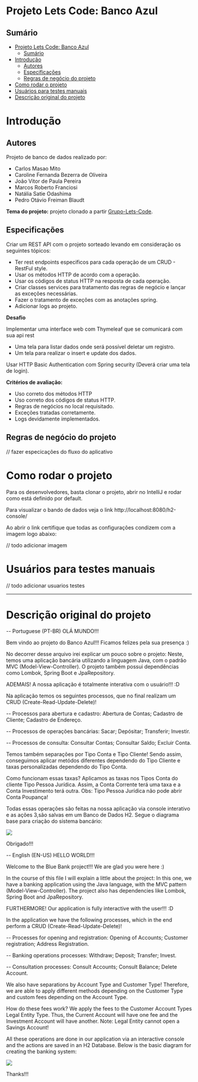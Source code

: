 # Projeto Lets Code: Banco Azul

## Sumário

- [Projeto Lets Code: Banco Azul](#projeto-lets-code-banco-azul)
  - [Sumário](#sumário)
- [Introdução](#introdução)
  - [Autores](#autores)
  - [Especificações](#especificações)
  - [Regras de negócio do projeto](#regras-de-negócio-do-projeto)
- [Como rodar o projeto](#como-rodar-o-projeto)
- [Usuários para testes manuais](#usuários-para-testes-manuais)
- [Descrição original do projeto](#descrição-original-do-projeto)

# Introdução

## Autores

Projeto de banco de dados realizado por:

- Carlos Masao Mito
- Caroline Fernanda Bezerra de Oliveira
- João Vitor de Paula Pereira
- Marcos Roberto Franciosi
- Natália Satie Odashima
- Pedro Otávio Freiman Blaudt

**Tema do projeto:** projeto clonado a partir [Grupo-Lets-Code](https://github.com/Grupo-Lets-Code/db-banco).

## Especificações

Criar um REST API com o projeto sorteado levando em consideração os seguintes tópicos:
- Ter rest endpoints especificos para cada operação de um CRUD - RestFul style.
- Usar os métodos HTTP de acordo com a operação.
- Usar os códigos de status HTTP na resposta de cada operação.
- Criar classes services para tratamento das regras de negócio e lançar as exceções necessárias.
- Fazer o tratamento de exceções com as anotações spring.
- Adicionar logs ao projeto.

**Desafio**

Implementar uma interface web com Thymeleaf que se comunicará com sua api rest

- Uma tela para listar dados onde será possível deletar um registro.
- Um tela para realizar o insert e update dos dados.

Usar HTTP Basic Authentication com Spring security (Deverá criar uma tela de login).

**Critérios de avaliação:**

- Uso correto dos métodos HTTP
- Uso correto dos códigos de status HTTP.
- Regras de negócios no local requisitado.
- Exceções tratadas corretamente.
- Logs devidamente implementados.

## Regras de negócio do projeto

// fazer especicações do fluxo do aplicativo

# Como rodar o projeto

Para os desenvolvedores, basta clonar o projeto, abrir no IntelliJ e rodar como está definido por default.

Para visualizar o bando de dados veja o link http://localhost:8080/h2-console/

Ao abrir o link certifique que todas as configurações condizem com a imagem logo abaixo: 

// todo adicionar imagem 

# Usuários para testes manuais

// todo adicionar usuarios testes

---

# Descrição original do projeto

-- Portuguese (PT-BR)
OLÁ MUNDO!!!

Bem vindo ao projeto do Banco Azul!!! Ficamos felizes pela sua presença :)

No decorrer desse arquivo irei explicar um pouco sobre o projeto:
Neste, temos uma aplicação bancária utilizando a linguagem Java, com o padrão MVC (Model-View-Controller). O projeto também possui dependências como Lombok,
Spring Boot e JpaRepository.

ADEMAIS! A nossa aplicação é totalmente interativa com o usuário!!! :D

Na aplicação temos os seguintes processos, que no final realizam um CRUD (Create-Read-Update-Delete)! 

-- Processos para abertura e cadastro:
Abertura de Contas;
Cadastro de Cliente;
Cadastro de Endereço.

-- Processos de operações bancárias:
Sacar;
Depósitar;
Transferir;
Investir.

-- Processos de consulta:
Consultar Contas;
Consultar Saldo;
Excluir Conta.

Temos também separações por Tipo Conta e Tipo Cliente!
Sendo assim, conseguimos aplicar metódos diferentes dependendo do Tipo Cliente e taxas personalizadas dependendo do Tipo Conta.

Como funcionam essas taxas? 
Aplicamos as taxas nos Tipos Conta do cliente Tipo Pessoa Jurídica. Assim, a Conta Corrente terá uma taxa e a Conta Investimento terá outra.
Obs: Tipo Pessoa Jurídica não pode abrir Conta Poupança!

Todas essas operações são feitas na nossa aplicação via console interativo e as ações 3,são salvas em um Banco de Dados H2.
Segue o diagrama base para criação do sistema bancário:

![](https://user-images.githubusercontent.com/61168932/162626304-f7ca47c5-8a37-419f-8a09-00d18bd95bff.png
)

Obrigado!!!

-- English (EN-US)
HELLO WORLD!!!

Welcome to the Blue Bank project!!! We are glad you were here :)

In the course of this file I will explain a little about the project:
In this one, we have a banking application using the Java language, with the MVC pattern (Model-View-Controller). The project also has dependencies like Lombok,
Spring Boot and JpaRepository.

FURTHERMORE! Our application is fully interactive with the user!!! :D

In the application we have the following processes, which in the end perform a CRUD (Create-Read-Update-Delete)!

-- Processes for opening and registration:
Opening of Accounts;
Customer registration;
Address Registration.

-- Banking operations processes:
Withdraw;
Deposit;
Transfer;
Invest.

-- Consultation processes:
Consult Accounts;
Consult Balance;
Delete Account.

We also have separations by Account Type and Customer Type!
Therefore, we are able to apply different methods depending on the Customer Type and custom fees depending on the Account Type.

How do these fees work?
We apply the fees to the Customer Account Types Legal Entity Type. Thus, the Current Account will have one fee and the Investment Account will have another.
Note: Legal Entity cannot open a Savings Account!

All these operations are done in our application via an interactive console and the actions are saved in an H2 Database.
Below is the basic diagram for creating the banking system:

![](https://user-images.githubusercontent.com/61168932/162626304-f7ca47c5-8a37-419f-8a09-00d18bd95bff.png
)

Thanks!!!
